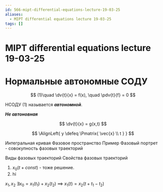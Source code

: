 ```yaml
---
id: 566-mipt-differential-equations-lecture-19-03-25
aliases:
  - MIPT differential equations lecture 19-03-25
tags: []
---
```


# MIPT differential equations lecture 19-03-25

# Нормальные автономные СОДУ

$$
(1)\quad \dv{t}{x} = f(x), \quad \pdv{t}{f} = 0
$$

НСОДУ (1) называется **_автономной_**.

**_Не автоновная_**

$$
\dv{t}{x} = g(x,t)
$$

$$
\AlignLeft{
y \defeq \Pmatrix{
\vec{x} \\ t
}
}
$$

Интегральная кривая
Фазовое пространство
Пример
Фазовый портрет - совокупность фазовых траекторий

Виды фазовых траекторий
Свойства фазовых траекторий

1. $x_0(t + const)$ - тоже решение.
2. hi

$x_1, x_2$
$\exists x_0 = x_1(t_1) + x_2(t_2)$ 
$\implies$
$x_1(t) = x_2(t + t_1 - t_2)$
